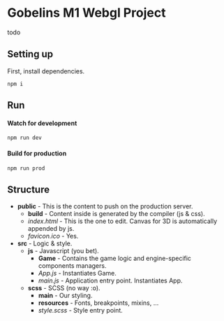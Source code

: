 
# Gobelins M1 Webgl Project 
todo
  
## Setting up  
First, install dependencies.  
  
    npm i  

## Run  
#### Watch for development  

    npm run dev  

#### Build for production  

    npm run prod  

## Structure
 - **public** - This is the content to push on the production server.
	 - **build**	-  Content inside is generated by the compiler (js & css).
	 - *index.html* - This is the one to edit. Canvas for 3D is automatically appended by js.
	 - *favicon.ico* - Yes.
 - **src** - Logic & style.
	 - **js** - Javascript (you bet).
		 - **Game** - Contains the game logic and engine-specific components managers.
		 - *App.js* - Instantiates Game.
		 - *main.js* - Application entry point. Instantiates App.
	 - **scss** - SCSS (no way :o).
		 - **main** - Our styling.
		 - **resources** - Fonts, breakpoints, mixins, ...
		 - *style.scss* - Style entry point.
